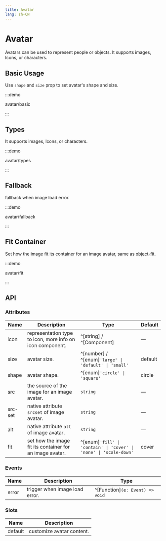 ```yaml
---
title: Avatar
lang: zh-CN
---
```


# Avatar

Avatars can be used to represent people or objects. It supports images, Icons, or characters.

## Basic Usage

Use `shape` and `size` prop to set avatar's shape and size.

:::demo

avatar/basic

:::

## Types

It supports images, Icons, or characters.

:::demo

avatar/types

:::

## Fallback

fallback when image load error.

:::demo

avatar/fallback

:::

## Fit Container

Set how the image fit its container for an image avatar, same as [object-fit](https://developer.mozilla.org/zh-CN/docs/Web/CSS/object-fit).

:::demo

avatar/fit

:::

## API

### Attributes

| Name    | Description                                               | Type                                                              | Default |
| ------- | --------------------------------------------------------- | ----------------------------------------------------------------- | ------- |
| icon    | representation type to icon, more info on icon component. | ^[string] / ^[Component]                                          | —       |
| size    | avatar size.                                              | ^[number] / ^[enum]`'large' \| 'default' \| 'small'`              | default |
| shape   | avatar shape.                                             | ^[enum]`'circle' \| 'square'`                                     | circle  |
| src     | the source of the image for an image avatar.              | `string`                                                          | —       |
| src-set | native attribute `srcset` of image avatar.                | `string`                                                          | —       |
| alt     | native attribute `alt` of image avatar.                   | `string`                                                          | —       |
| fit     | set how the image fit its container for an image avatar.  | ^[enum]`'fill' \| 'contain' \| 'cover' \| 'none' \| 'scale-down'` | cover   |

### Events

| Name  | Description                    | Type                            |
| ----- | ------------------------------ | ------------------------------- |
| error | trigger when image load error. | ^[Function]`(e: Event) => void` |

### Slots

| Name    | Description               |
| ------- | ------------------------- |
| default | customize avatar content. |
